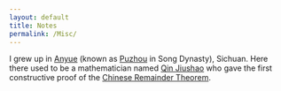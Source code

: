 ```yaml
---
layout: default
title: Notes
permalink: /Misc/
---
```


I grew up in [Anyue](https://en.wikipedia.org/wiki/Anyue_County) (known as [Puzhou](https://en.wikipedia.org/wiki/Pu_Prefecture_(Sichuan)) in Song Dynasty), Sichuan. Here there used to be a mathematician named [Qin Jiushao](https://mathshistory.st-andrews.ac.uk/Biographies/Qin_Jiushao/) who gave the first constructive proof of the [Chinese Remainder Theorem](https://en.wikipedia.org/wiki/Chinese_remainder_theorem).